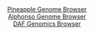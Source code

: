 <div id="Pineapple_Genome_Browser" align="center">
  <a href="https://igv.org/app/?sessionURL=blob:zZJda9swGEb_i6BjA8eW5NiJDWW4afq5tlvTJE1LMYotO0psyZFku03If59WNnazQnOxMTDIetHH8x6dLWioVExwEAJsI89GCFhALUQ7ImVV0GtSUgXCjBSKWkDSjErKEwrCLciI0mR8.8XsXGhdqdBxmK46JeG5sJVrk5JsBCetshNROgNRFGQuJNFCKudIkkY4LG86LZ2TqrLN3a7tOSnRxCFFtRBcCaeiPI9bc178qxTnlIuSxmVdaPYaIDZ5TMbUzsjnaDqKkoQqdUlfztPD6PI8mrjD8cOpP3gY35xNx_70w4jlnOha0kP.LR.u66vqctn7utT9ZeljiFEi2tPZgXv8YfhcMUnVIeqhvuv7qIsNGMZT.vw_9Ww.tmff_Zos2tnK2xzgkw0c6endZHXd3lxdnJ_Oun_s3AU7CxQiqY0JIFnIXoig5ULf8rDf.fGL.haEgeEjBQPh45MFtCTJyix_3AL9UhlfgKLr.lUdCwiZUgnCTgBhDwUB9rq9LgwCtLO2oJbF34N7Mr4NehBHGPtxxgptZE5jxStlE87tJsnsfLMnzUi5o3u1OZpFJ.6gKVLE8f1MHR8f4KO78Rs0LWAuf31C0.p7Mv0T894TxNbzfXW79dazwdnDirbDxBg3WZbzCzMaPvcTmi3W6k1I.wHKhCyJNutNxUx_WtcQyQjXptAwxeasYPplaliKFoQIu0ZekIhCGBuBzOcfoQUt5MFPvyV1d0.77w--">Pineapple Genome Browser</a>
</div>
<div id="Alphonso_Genome_Browser" align="center">
  <a href="https://igv.org/app/?sessionURL=blob:zZJdT9swFIb_iyXQJqWJkzRJE6maQqFQFSi0hLIiFLmuk5gldrDdhLbqf5.HNu1mSPRi0yRf2Ef.eM_jZwcaIiTlDETAMW3PtG1gAFnwdoaquiTXqCISRBkqJTGAIBkRhGECoh3IkFQomV7qk4VStYwsi6q6UyGWc1O6JqrQljPUShPzyhrwskRLLpDiQlonAjXconnTackS1bWp33ZNz1ohhSxU1gVnkls1YXna6vvSX6U0J4xXJK3WpaJvAVKdR2dcmRn6Es9nMcZEyjHZjFb9eDyK792zZHHuDxbJ5GKe.PPjGc0ZUmtB.mO1mHa99hJjb3HzFT6MpoML156fJIPkyD09PnutqSCybwd2z_V9J.hqMJStyOv_1LMe9MC.nxs7a697L7y4cbvbh2FxtxWb5c0mfsF_7NsDewOUHK.1BwAXIohsaLjQNzzH7_yY2j0DwlDTEZyC6PHJAEog_E1vf9wBtam1LUCSl_WbOAbgYkUEiDohhIEdho7XDbowDO29sQNrUf49tMNkGgbQiR3HTzNaKq3yKpWsliZizGxwZubbA1lOaFXMRREcOcNKPAf5w.v9bBQ2t4Oz8658h6YB9ONvH6hb_Uimf.LdR4KYanmobFeTy9MT1NLbDJ6PNaX4rsDBZLjJCh7CdwEdBifjokJK79cVvfxpXIMERUzpQkMlXdKSqs1cc.QtiGzH1eICzEuuTQQiX36CBjRsD37.Lai7f9p_Bw--">Alphonso Genome Browser</a>
</div>


<div id="DAF_Genomics_Browser" align="center">
  <a href="https://igv.org/app/?sessionURL=blob:tZF9a9swEMa_iyD9y6.yY9eGMNw23ULTDpp52VpKuNnnF2pZriTHaUK..4TXMdgoY9CBJCSeu3tO9zuQLQpZ85bEhFru1HJdYhBZ8WEFrGvwBhhKEhfQSDSIwAIFthmS.EAKkArS26XOrJTqZGzbORRmiS1ndSYt6VnQmZL3qkIdalILGOx5C4O0Ms50sAIbmq7ireQ2ZBlKaTp2h225GUAfP7XNWBI3rG9UPbpudBO6sdwqQHdbtznu_tLIf3DWq36XrFfJmH.Fz4t8llwtks_ePL17H5zfpR8_rNNgfbKqyxZUL3A2oZc3_pfp.lOO5XK56PcDhDjMl3vUin898S5O5ruuFihnbuieekFAnYgcDdLwrNcYSFYJN3Z9I6SnBvV98.XqTQM9B8FrEt8_GEQJyB51.P2BqOdOwyISn_qRm0G4yFGQ2IwcJ3SjiE790HeiyD0aB9KL5o1pXqa3UejQhNLA.gZM.xd1M45QG_0pvhXK3yrr_a.o4Bzz0vk6oWfh9qKg0VKePTot2.6eWJS8Asogr36s4IKB0tKP5wsWaLQfw1b94uIdH47fAQ--">DAF Genomics Browser</a>
</div>
